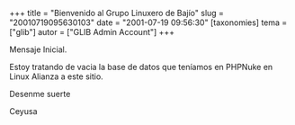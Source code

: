 +++
title = "Bienvenido al Grupo Linuxero de Bajío"
slug = "20010719095630103"
date = "2001-07-19 09:56:30"
[taxonomies]
tema = ["glib"]
autor = ["GLIB Admin Account"]
+++

Mensaje Inicial.

Estoy tratando de vacia la base de datos que teníamos en PHPNuke en
Linux Alianza a este sitio.

Desenme suerte

Ceyusa

